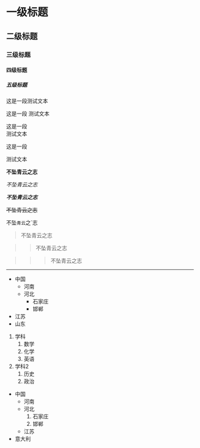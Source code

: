 # 一级标题
## 二级标题
### 三级标题
#### 四级标题
##### 五级标题

这是一段测试文本

这是一段
测试文本

这是一段<br>测试文本

这是一段

测试文本

**不坠青云之志**

*不坠青云之志*

***不坠青云之志***

~~不坠青云之志~~

不坠`青云`之`志

> 不坠青云之志

>> 不坠青云之志

>>> 不坠青云之志

*****

* 中国
  * 河南
  * 河北
    * 石家庄
    * 邯郸
* 江苏
* 山东

1. 学科
   1. 数学
   2. 化学
   3. 英语
2. 学科2
   1. 历史
   2. 政治

* 中国
  * 河南
  * 河北
    1. 石家庄
    2. 邯郸
  * 江苏
* 意大利

